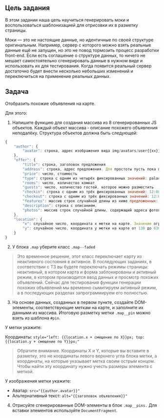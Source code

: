 ## Цель задания
В этом задании наша цель научиться генерировать моки и воспользоваться шаблонизацией для отрисовки их в разметку страницы.

Моки — это не настоящие данные, но идентичные по своей структуре оригинальным. Например, сервер с которого можно взять реальные данные ещё не запущен, но это не повод тормозить процесс разработки front-end. Если есть соглашение о структуре данных, то ничего не мешает самостоятельно сгенерировать данные в нужном виде и использовать их для тестирования. Когда появится реальный сервер достаточно будет внести несколько небольших изменений и переключиться на применение реальных данных.

## Задача
Отобразить похожие объявления на карте.

Для этого:

1. Напишите функцию для создания массива из 8 сгенерированных JS объектов. Каждый объект массива ‐ описание похожего объявления неподалёку. Структура объектов должна быть следующей:
```javascript
{
    "author": {
        "avatar": строка, адрес изображения вида img/avatars/user{{xx}}.png, где {{xx}} это число от 1 до 8 с ведущим нулём. Например, 01, 02 и т. д. Адреса изображений не повторяются
    },
    "offer": {
        "title": строка, заголовок предложения
        "address": строка, адрес предложения. Для простоты пусть пока представляет собой запись вида "{{location.x}}, {{location.y}}", например, "600, 350"
        "price": число, стоимость
        "type": строка с одним из четырёх фиксированных значений: palace, flat, house или bungalow
        "rooms": число, количество комнат
        "guests": число, количество гостей, которое можно разместить
        "checkin": строка с одним из трёх фиксированных значений: 12:00, 13:00 или 14:00,
        "checkout": строка с одним из трёх фиксированных значений: 12:00, 13:00 или 14:00
        "features": массив строк случайной длины из ниже предложенных: "wifi", "dishwasher", "parking", "washer", "elevator", "conditioner",
        "description": строка с описанием,
        "photos": массив строк случайной длины, содержащий адреса фотографий "http://o0.github.io/assets/images/tokyo/hotel1.jpg", "http://o0.github.io/assets/images/tokyo/hotel2.jpg", "http://o0.github.io/assets/images/tokyo/hotel3.jpg"
    },
    "location": {
        "x": случайное число, координата x метки на карте. Значение ограничено размерами блока, в котором перетаскивается метка.
        "y": случайное число, координата y метки на карте от 130 до 630.
    }
}
```

2. У блока ```.map``` уберите класс ```.map--faded```
> Это временное решение, этот класс переключает карту из неактивного состояния в активное. В последующих заданиях, в соответствии с ТЗ вы будете переключать режимы страницы: неактивный, в котором карта и форма заблокированы и активный режим, в котором производится ввод данных и просмотр похожих объявлений. Сейчас для тестирования функции генерации похожих объявлений мы временно сымитируем активный режим, а в последующих разделах запрограммируем его полностью.

3. На основе данных, созданных в первом пункте, создайте DOM-элементы, соответствующие меткам на карте, и заполните их данными из массива. Итоговую разметку метки ```.map__pin``` можно взять из шаблона ```#pin```.

У метки укажите:

Координаты: ```style="left: {{location.x + смещение по X}}px; top: {{location.y + смещение по Y}}px;"```

> Обратите внимание. Координаты X и Y, которые вы вставите в разметку, это не координаты левого верхнего угла блока метки, а координаты, на которые указывает метка своим острым концом. Чтобы найти эту координату нужно учесть размеры элемента с меткой.

У изображения метки укажите:
* Аватар: ```src="{{author.avatar}}"```
* Альтернативный текст: ```alt="{{заголовок объявления}}"```

4. Отрисуйте сгенерированные DOM-элементы в блок ```.map__pins.``` Для вставки элементов используйте ```DocumentFragment```.
